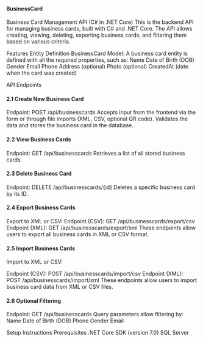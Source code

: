 #### BusinessCard
Business Card Management API (C# in .NET Core)
This is the backend API for managing business cards, built with C# and .NET Core. The API allows creating, viewing, deleting, exporting business cards, and filtering them based on various criteria.

Features
Entity Definition
BusinessCard Model: A business card entity is defined with all the required properties, such as:
Name
Date of Birth (DOB)
Gender
Email
Phone
Address  (optional)
Photo (optional)
CreatedAt (date when the card was created)

API Endpoints
#### 2.1 Create New Business Card
Endpoint: POST /api/businesscards
Accepts input from the frontend via the form or through file imports (XML, CSV, optional QR code).
Validates the data and stores the business card in the database.

#### 2.2 View Business Cards
Endpoint: GET /api/businesscards
Retrieves a list of all stored business cards.

#### 2.3 Delete Business Card
Endpoint: DELETE /api/businesscards/{id}
Deletes a specific business card by its ID.

#### 2.4 Export Business Cards
Export to XML or CSV:
Endpoint (CSV): GET /api/businesscards/export/csv
Endpoint (XML): GET /api/businesscards/export/xml
These endpoints allow users to export all business cards in XML or CSV format.

#### 2.5 Import Business Cards
Import to XML or CSV:

Endpoint (CSV): POST /api/businesscards/import/csv
Endpoint (XML): POST /api/businesscards/import/xml
These endpoints allow users to import business card data from XML or CSV files.

#### 2.6 Optional Filtering
Endpoint: GET /api/businesscards
Query parameters allow filtering by:
Name
Date of Birth (DOB)
Phone
Gender
Email

Setup Instructions
Prerequisites
.NET Core SDK (version 7.0)
SQL Server
